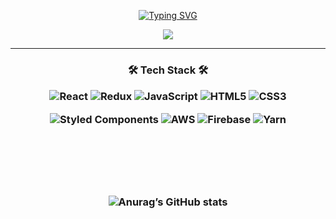 <div align=center>


[![Typing SVG](https://readme-typing-svg.herokuapp.com?font=Cascadia+Code&color=%234A7CD4&size=25&center=true&lines=FrontEnd+Developer)](https://git.io/typing-svg)

 
<p align="center">
 
  <img src="https://capsule-render.vercel.app/api?type=waving&color=timeGradient&height=300&section=header&text=Hello, I'm Ella Kim🌿&fontSize=70&animation=fadeIn" />
 
</p>

---
<h3>🛠 Tech Stack 🛠</h>
 <p></p>
<p>

![React](https://img.shields.io/badge/react-%2320232a.svg?style=for-the-badge&logo=react&logoColor=%2361DAFB) ![Redux](https://img.shields.io/badge/redux-%23593d88.svg?style=for-the-badge&logo=redux&logoColor=white) ![JavaScript](https://img.shields.io/badge/javascript-%23323330.svg?style=for-the-badge&logo=javascript&logoColor=%23F7DF1E) ![HTML5](https://img.shields.io/badge/html5-%23E34F26.svg?style=for-the-badge&logo=html5&logoColor=white) ![CSS3](https://img.shields.io/badge/css3-%231572B6.svg?style=for-the-badge&logo=css3&logoColor=white)  

![Styled Components](https://img.shields.io/badge/styled--components-DB7093?style=for-the-badge&logo=styled-components&logoColor=white) ![AWS](https://img.shields.io/badge/AWS-%23FF9900.svg?style=for-the-badge&logo=amazon-aws&logoColor=white) ![Firebase](https://img.shields.io/badge/firebase-%23039BE5.svg?style=for-the-badge&logo=firebase) ![Yarn](https://img.shields.io/badge/yarn-%232C8EBB.svg?style=for-the-badge&logo=yarn&logoColor=white)
</p>
 
<br><br><br><br> 
 
![Anurag’s GitHub stats](https://github-readme-stats.vercel.app/api?username=hdsshj&show_icons=true&theme=radical&margin="auto")
 
</div>
